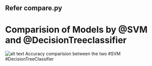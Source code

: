 

## Refer compare.py
# Comparision of Models by @SVM and @DecisionTreeclassifier 
![alt text](https://github.com/dhritippaul/mnist-example/blob/feature/tests/mnist/compare.png)
Accuracy comparision between the two #SVM #DecisionTreeClassifier

